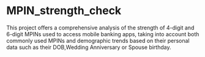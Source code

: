 # MPIN_strength_check
This project offers a comprehensive analysis of the strength of 4-digit and 6-digit MPINs used to access mobile banking apps, taking into account both commonly used MPINs and demographic trends based on their personal data such as their DOB,Wedding Anniversary or Spouse birthday.
